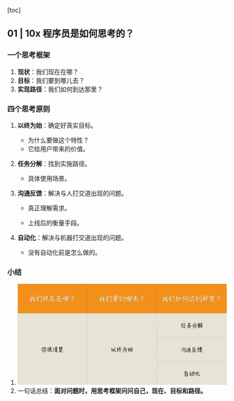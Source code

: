 [toc]

## 01 | 10x 程序员是如何思考的？

### 一个思考框架

1.  **现状**：我们现在在哪？
2.  **目标**：我们要到哪儿去？
3.  **实现路径**：我们如何到达那里？

### 四个思考原则

1.  **以终为始**：确定好真实目标。

    -   为什么要做这个特性？
    -   它给用户带来的价值。

2.  **任务分解**：找到实施路径。

    -   具体使用场景。

3.  **沟通反馈**：解决与人打交道出现的问题。

    -   真正理解需求。

    -   上线后的衡量手段。

4.  **自动化**：解决与机器打交道出现的问题。

    -   没有自动化前是怎么做的。

### 小结

1.  ![img](imgs/ac7c923067660ebe0a1b646e616d7bf8-20201119134113311.jpg)
2.  一句话总结：**面对问题时，用思考框架问问自己，现在、目标和路径。**